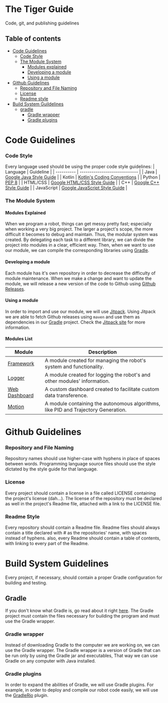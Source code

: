 # The Tiger Guide
Code, git, and publishing guidelines

## Table of contents
* [Code Guidelines](#code-guidelines)
    * [Code Style](#code-style)
    * [The Module System](#the-module-system)
        * [Modules explained](#modules-explained)
        * [Developing a module](#developing-a-module)
        * [Using a module](#Using-a-module)
* [Github Guidelines](#Github-Guidelines)
    * [Repository and File Naming](#repository-and-file-naming)
    * [License](#license)
    * [Readme style](#readme-style)
* [Build System Guildelines](#build-system-guidelines)
    * [gradle](#gradle)
        * [Gradle wrapper](#Gradle-wrapper)
        * [Gradle plugins](#Gradle-plugins)


# Code Guidelines
### Code Style
Every language used should be using the proper code style guidelines:
| Language   | Guideline                              |
| ---------- | ----------------------------- |
| Java       | [Google Java Style Guide](https://google.github.io/styleguide/javaguide.html) |
| Kotlin     | [Kotlin's Coding Conventions](https://kotlinlang.org/docs/reference/coding-conventions.html) |
| Python     | [PEP 8](https://www.python.org/dev/peps/pep-0008/?)          |
| HTML/CSS   | [Google HTML/CSS Style Guide](https://google.github.io/styleguide/htmlcssguide.html) |
| C++        | [Google C++ Style Guide](https://google.github.io/styleguide/cppguide.html) |
| JavaScript | [Google JavaScript Style Guide](https://google.github.io/styleguide/jsguide.html) |
### The Module System
#### Modules Explained
When we program a robot, things can get messy pretty fast; especially when working a very big project. The larger a project's scope, the more difficult it becomes to debug and maintain. Thus, the modular system was created. By delegating each task to a different library, we can divide the project into modules in a clear, efficient way. Then, when we want to use our module, we can compile the corresponding libraries using [Gradle](#Gradle). 

#### Developing a module
Each module has it's own repository in order to decrease the difficulty of module maintenance. When we make a change and want to update the module, we will release a new version of the code to Github using [Github Releases](https://blog.github.com/2013-07-02-release-your-software/). 

#### Using a module
In order to import and use our module, we will use [Jitpack](https://jitpack.io/). Using Jitpack we are able to fetch Github releases using `maven` and use them as dependencies in our [Gradle](#Gradle) project. Check the [Jitpack site](https://jitpack.io/) for more information.

#### Modules List
|  Module       | Description                                                                        |
|---------------|------------------------------------------------------------------------------------|
| [Framework](https://github.com/Tiger-team-2679/FRC-Framework)     | A module created for managing the robot's system and functionality.                |
| [Logger](https://github.com/Tiger-team-2679/FRC-Logger)        | A module created for logging the robot's and other modules' information.           |
| [Web Dashboard](https://github.com/Tiger-team-2679/FRC-Web-Dashboard) | A custom dashboard created to facilitate custom data transference.                 |
| [Motion](https://github.com/Tiger-team-2679/FRC-Motion)        | A module containing the autonomous algorithms, like PID and Trajectory Generation. |

# Github Guidelines
### Repository and File Naming 
Repository names should use higher-case with hyphens in place of spaces between words.
Programming language source files should use the style dictated by the style guide for that language.

### License 
Every project should contain a license in a file called LICENSE containing the project's license (dah...).
The license of the repository must be declared as well in the project's Readme file, attached with a link to the LICENSE file.

### Readme Style
Every repository should contain a Readme file. Readme files should always contain a title declared with # as the repositories' name, with spaces instead of hyphens. also, every Readme should contain a table of contents, with linking to every part of the Readme.

# Build System Guidelines
Every project, if necessary, should contain a proper Gradle configuration for building and testing.
## Gradle
If you don't know what Gradle is, go read about it right [here](https://docs.gradle.org/current/userguide/userguide.html).
The Gradle project must contain the files necessary for building the program and must use the Gradle wrapper.

### Gradle wrapper
Instead of downloading Gradle to the computer we are working on, we can use the Gradle wrapper. The Gradle wrapper is a version of Gradle that can be run only by using the Gradle jar and executables, That way we can use Gradle on any computer with Java installed.

### Gradle plugins
In order to expand the abilities of Gradle, we will use Gradle plugins. For example, in order to deploy and compile our robot code easily, we will use the [GradleRio](https://github.com/wpilibsuite/GradleRIO) plugin. 

